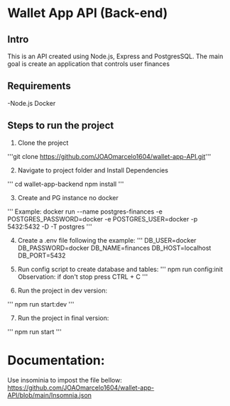  # Wallet App API (Back-end)

 ## Intro

 This is an API created using Node.js, Express and PostgresSQL.
 The main goal is create an application that controls user finances

 ## Requirements
 -Node.js
Docker

 ## Steps to run the project


1. Clone the project

 '''git clone https://github.com/JOAOmarcelo1604/wallet-app-API.git'''

 2. Navigate to project folder and Install Dependencies

 '''
 cd wallet-app-backend
 npm install
 '''

 3. Create and PG instance no docker

 '''
 Example:
 docker run --name postgres-finances -e POSTGRES_PASSWORD=docker -e POSTGRES_USER=docker -p 5432:5432 -D -T postgres
 '''

 4. Create a .env file following the example:
 '''
DB_USER=docker
DB_PASSWORD=docker
DB_NAME=finances
DB_HOST=localhost
DB_PORT=5432

5. Run config script to create database and tables:
'''
npm run config:init
Observation: if don't stop press CTRL + C
 '''

 6. Run the project in dev version:

 '''
npm run start:dev
 '''

 7. Run the project in final version:

 '''
npm run start
 '''

 # Documentation:

 Use insominia to impost the file bellow:
 https://github.com/JOAOmarcelo1604/wallet-app-API/blob/main/Insomnia.json
